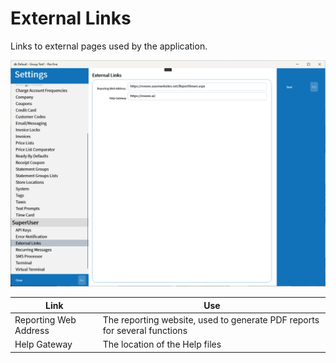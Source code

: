 # External Links

Links to external pages used by the application.

![External Links](/.attachments/Documentation/ExternalLinks.png "External Links")

| Link | Use |
| --- | --- |
| Reporting Web Address | The reporting website, used to generate PDF reports for several functions |
| Help Gateway | The location of the Help files |
